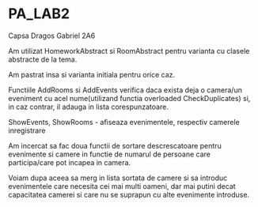 # PA_LAB2
Capsa Dragos Gabriel 2A6


Am utilizat HomeworkAbstract si RoomAbstract pentru varianta cu clasele abstracte de la tema.

Am pastrat insa si varianta initiala pentru orice caz.

Functiile AddRooms si AddEvents verifica daca exista deja o camera/un eveniment cu acel nume(utilizand functia overloaded CheckDuplicates) si, in caz contrar, il adauga in lista corespunzatoare.

ShowEvents, ShowRooms - afiseaza evenimentele, respectiv camerele inregistrare

Am incercat sa fac doua functii de sortare descrescatoare pentru evenimente si camere in functie de numarul de persoane care participa/care pot incapea in camera.

Voiam dupa aceea sa merg in lista sortata de camere si sa introduc evenimentele care necesita cei mai multi oameni, dar mai putini decat capacitatea camerei si care nu se suprapun cu alte evenimente introduse.


